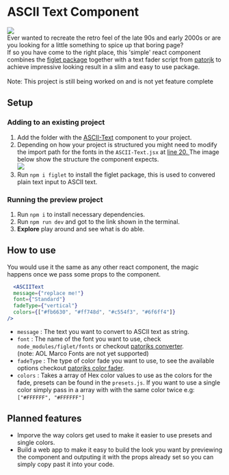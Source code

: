 # ASCII Text Component

<img src="https://cdn.discordapp.com/attachments/142745451207065600/1111618318743380058/image.png" />
<br/>
Ever wanted to recreate the retro feel of the late 90s and early 2000s or are you looking for a little something to spice up that boring page? <br/>
If so you have come to the right place, this 'simple' react component combines the <a href="https://www.npmjs.com/package/figlet" alt="Link to figlet npm package" >figlet package</a> together with a text fader script 
from <a href="https://patorjk.com/text-color-fader/" alt="Link to patorjk.com" >patorjk</a> to achieve impressive looking result in a slim and easy to use package.<br/>
<br/>
Note: This project is still being worked on and is not yet feature complete

## Setup 

### Adding to an existing project
  1.  Add the folder with the <a href="https://github.com/MaybeFreak/Text_to_ASCII_React_Component/tree/master/src/Components/ASCII-Text" >ASCII-Text</a> component to your project.
  2.  Depending on how your project is structured you might need to modify the import path for the fonts in the `ASCII-Text.jsx` at <a href="https://github.com/MaybeFreak/Text_to_ASCII_React_Component/blob/master/src/Components/ASCII-Text/ASCIIText.jsx#L20" > line 20. </a>
    The image below show the structure the component expects.<br/>
    <img src="https://cdn.discordapp.com/attachments/142745451207065600/1111627548061880340/image.png" />
  3.  Run `npm i figlet` to install the figlet package, this is used to convered plain text input to ASCII text.

### Running the preview project
  1. Run `npm i` to install necessary dependencies.
  2. Run `npm run dev` and got to the link shown in the terminal.
  3. **Explore** play around and see what is do able. 

## How to use
  You would use it the same as any other react component, the magic happens once we pass some props to the component.
  ```jsx
    <ASCIIText
    message={"replace me!"}
    font={"Standard"}
    fadeType={"vertical"}
    colors={["#fb6630", "#ff748d", "#c554f3", "#6f6ff4"]}
  />
  ```
  - `message` : The text you want to convert to ASCII text as string.
  - `font` : The name of the font you want to use, check `node_modules/figlet/fonts` or checkout <a target="_blank" href="https://patorjk.com/software/taag/#p=display&f=Graffiti&t=Type%20Something%20" >patorjks converter</a>. <br/>(note: AOL Marco Fonts are not yet supported)
  - `fadeType` : The type of color fade you want to use, to see the available options checkout <a target="_blank" href="http://patorjk.com/text-color-fader/">patorjks color fader</a>.
  - `colors` : Takes a array of Hex color values to use as the colors for the fade, presets can be found in the `presets.js`. If you want to use a single color simply pass in a array with with the same color twice e.g: `["#FFFFFF", "#FFFFFF"]`

## Planned features
  - Imporve the way colors get used to make it easier to use presets and single colors.
  - Build a web app to make it easy to build the look you want by previewing the component and outputing it with the props already set so you can simply copy past it into your code.
